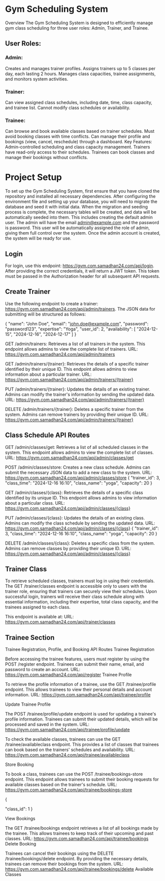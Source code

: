 
# Gym Scheduling System
Overview
The Gym Scheduling System is designed to efficiently manage gym class scheduling for three user roles: Admin, Trainer, and Trainee.

## User Roles:
### Admin:

Creates and manages trainer profiles.
Assigns trainers up to 5 classes per day, each lasting 2 hours.
Manages class capacities, trainee assignments, and monitors system activities.

### Trainer:

Can view assigned class schedules, including date, time, class capacity, and trainee list.
Cannot modify class schedules or availability.

### Trainee:

Can browse and book available classes based on trainer schedules.
Must avoid booking classes with time conflicts.
Can manage their profile and bookings (view, cancel, reschedule) through a dashboard.
Key Features:
Admin-controlled scheduling and class capacity management.
Trainers have read-only access to their schedules.
Trainees can book classes and manage their bookings without conflicts.

# Project Setup
To set up the Gym Scheduling System, first ensure that you have cloned the repository and installed all necessary dependencies. After configuring the environment file and setting up your database, you will need to migrate the database and seed it with initial data. When the migration and seeding process is complete, the necessary tables will be created, and data will be automatically seeded into them. This includes creating the default admin user. The admin will have the email admin@example.com and the password is password. This user will be automatically assigned the role of admin, giving them full control over the system. Once the admin account is created, the system will be ready for use.

## Login
For login, use this endpoint: https://gym.com.samadhan24.com/api/login. After providing the correct credentials, it will return a JWT token. This token must be passed in the Authorization header for all subsequent API requests.

## Create Trainer
Use the following endpoint to create a trainer: https://gym.com.samadhan24.com/api/admin/trainers. The JSON data for submitting will be structured as follows:

{ "name": "John Doe", "email": "john.doe@example.com", "password": "password123", "expertise": "Yoga", "user_id": 2, "availability": [ "2024-12-15", "2024-12-16", "2024-12-17" ] }

GET /admin/trainers: Retrieves a list of all trainers in the system. This endpoint allows admins to view the complete list of trainers.
URL: https://gym.com.samadhan24.com/api/admin/trainers

GET /admin/trainers/{trainer}: Retrieves the details of a specific trainer identified by their unique ID. This endpoint allows admins to view information about a particular trainer.
URL: https://gym.com.samadhan24.com/api/admin/trainers/{trainer}

PUT /admin/trainers/{trainer}: Updates the details of an existing trainer. Admins can modify the trainer's information by sending the updated data.
URL: https://gym.com.samadhan24.com/api/admin/trainers/{trainer}

DELETE /admin/trainers/{trainer}: Deletes a specific trainer from the system. Admins can remove trainers by providing their unique ID.
URL: https://gym.com.samadhan24.com/api/admin/trainers/{trainer}

## Class Schedule API Routes

GET /admin/classes/get: Retrieves a list of all scheduled classes in the system. This endpoint allows admins to view the complete list of classes.
URL: https://gym.com.samadhan24.com/api/admin/classes/get

POST /admin/classes/store: Creates a new class schedule. Admins can submit the necessary JSON data to add a new class to the system.
URL: https://gym.com.samadhan24.com/api/admin/classes/store
{
  "trainer_id": 3,
  "class_time": "2024-12-16 16:10",
  "class_name": "yoga",
  "capacity": 20
}

GET /admin/classes/{class}: Retrieves the details of a specific class identified by its unique ID. This endpoint allows admins to view information about a particular class.
URL: https://gym.com.samadhan24.com/api/admin/classes/{class}

PUT /admin/classes/{class}: Updates the details of an existing class. Admins can modify the class schedule by sending the updated data.
URL: https://gym.com.samadhan24.com/api/admin/classes/{class}
{
  "trainer_id": 3,
  "class_time": "2024-12-16 16:10",
  "class_name": "yoga",
  "capacity": 20
}

DELETE /admin/classes/{class}: Deletes a specific class from the system. Admins can remove classes by providing their unique ID.
URL: https://gym.com.samadhan24.com/api/admin/classes/{class}

## Trainer Class
To retrieve scheduled classes, trainers must log in using their credentials. The GET /trainer/classes endpoint is accessible only to users with the trainer role, ensuring that trainers can securely view their schedules. Upon successful login, trainers will receive their class schedule along with essential information, including their expertise, total class capacity, and the trainees assigned to each class.

This endpoint is available at:
URL: https://gym.com.samadhan24.com/api/trainer/classes

## Trainee Section

Trainee Registration, Profile, and Booking API Routes
Trainee Registration

Before accessing the trainee features, users must register by using the POST /register endpoint. Trainees can submit their name, email, and password to create an account.
URL: https://gym.com.samadhan24.com/api/register
Trainee Profile

To retrieve the profile information of a trainee, use the GET /trainee/profile endpoint. This allows trainees to view their personal details and account information.
URL: https://gym.com.samadhan24.com/api/trainee/profile

Update Trainee Profile

The POST /trainee/profile/update endpoint is used for updating a trainee's profile information. Trainees can submit their updated details, which will be processed and saved in the system.
URL: https://gym.com.samadhan24.com/api/trainee/profile/update

To check the available classes, trainees can use the GET /trainee/availableclass endpoint. This provides a list of classes that trainees can book based on the trainers' schedules and availability.
URL: https://gym.com.samadhan24.com/api/trainee/availableclass

Store Booking

To book a class, trainees can use the POST /trainee/bookings-store endpoint. This endpoint allows trainees to submit their booking requests for available classes based on the trainer's schedule.
URL: https://gym.com.samadhan24.com/api/trainee/bookings-store

{

  "class_id": 1
}

View Bookings

The GET /trainee/bookings endpoint retrieves a list of all bookings made by the trainee. This allows trainees to keep track of their upcoming and past classes.
URL: https://gym.com.samadhan24.com/api/trainee/bookings
Delete Booking

Trainees can cancel their bookings using the DELETE /trainee/bookings/delete endpoint. By providing the necessary details, trainees can remove their bookings from the system.
URL: https://gym.com.samadhan24.com/api/trainee/bookings/delete
Available Classes


